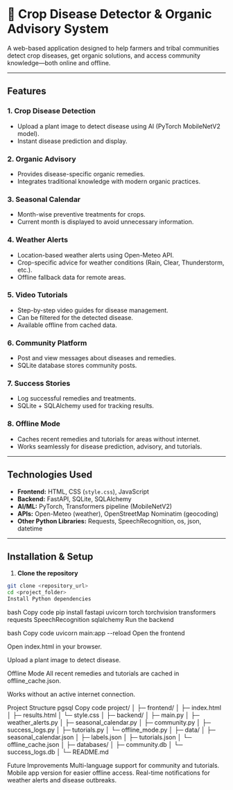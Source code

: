 # 🌿 Crop Disease Detector & Organic Advisory System

A web-based application designed to help farmers and tribal communities detect crop diseases, get organic solutions, and access community knowledge—both online and offline.

---

## **Features**

### **1. Crop Disease Detection**
- Upload a plant image to detect disease using AI (PyTorch MobileNetV2 model).
- Instant disease prediction and display.

### **2. Organic Advisory**
- Provides disease-specific organic remedies.
- Integrates traditional knowledge with modern organic practices.

### **3. Seasonal Calendar**
- Month-wise preventive treatments for crops.
- Current month is displayed to avoid unnecessary information.

### **4. Weather Alerts**
- Location-based weather alerts using Open-Meteo API.
- Crop-specific advice for weather conditions (Rain, Clear, Thunderstorm, etc.).
- Offline fallback data for remote areas.

### **5. Video Tutorials**
- Step-by-step video guides for disease management.
- Can be filtered for the detected disease.
- Available offline from cached data.

### **6. Community Platform**
- Post and view messages about diseases and remedies.
- SQLite database stores community posts.

### **7. Success Stories**
- Log successful remedies and treatments.
- SQLite + SQLAlchemy used for tracking results.

### **8. Offline Mode**
- Caches recent remedies and tutorials for areas without internet.
- Works seamlessly for disease prediction, advisory, and tutorials.

---

## **Technologies Used**

- **Frontend:** HTML, CSS (`style.css`), JavaScript  
- **Backend:** FastAPI, SQLite, SQLAlchemy  
- **AI/ML:** PyTorch, Transformers pipeline (MobileNetV2)  
- **APIs:** Open-Meteo (weather), OpenStreetMap Nominatim (geocoding)  
- **Other Python Libraries:** Requests, SpeechRecognition, os, json, datetime  

---

## **Installation & Setup**

1. **Clone the repository**
```bash
git clone <repository_url>
cd <project_folder>
Install Python dependencies
```
bash
Copy code
pip install fastapi uvicorn torch torchvision transformers requests SpeechRecognition sqlalchemy
Run the backend

bash
Copy code
uvicorn main:app --reload
Open the frontend

Open index.html in your browser.

Upload a plant image to detect disease.

Offline Mode
All recent remedies and tutorials are cached in offline_cache.json.

Works without an active internet connection.

Project Structure
pgsql
Copy code
project/
│
├─ frontend/
│  ├─ index.html
│  ├─ results.html
│  └─ style.css
│
├─ backend/
│  ├─ main.py
│  ├─ weather_alerts.py
│  ├─ seasonal_calendar.py
│  ├─ community.py
│  ├─ success_logs.py
│  ├─ tutorials.py
│  └─ offline_mode.py
│
├─ data/
│  ├─ seasonal_calendar.json
│  ├─ labels.json
│  ├─ tutorials.json
│  └─ offline_cache.json
│
├─ databases/
│  ├─ community.db
│  └─ success_logs.db
│
└─ README.md


Future Improvements
Multi-language support for community and tutorials.
Mobile app version for easier offline access.
Real-time notifications for weather alerts and disease outbreaks.
